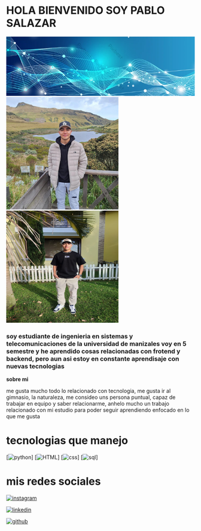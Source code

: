 # HOLA BIENVENIDO SOY PABLO SALAZAR
![Banner](img/banner.jpg)
<img src="./img/img2.jpg" alt="mi foto" width="300"><img src="./img/img1.jpg" alt="mi foto" width="300" height="299">


### soy estudiante de ingenieria en sistemas y telecomunicaciones de la universidad de manizales voy en 5 semestre y he aprendido cosas relacionadas con frotend y backend, pero aun asi estoy en constante aprendisaje con nuevas tecnologias

**sobre mi**

me gusta mucho todo lo relacionado con tecnologia, me gusta ir al gimnasio, la naturaleza, me consideo uns persona puntual, capaz de trabajar en equipo y saber relacionarme, anhelo mucho un trabajo relacionado con mi estudio para poder seguir aprendiendo enfocado en lo que me gusta 


# tecnologias que manejo
[![python](https://img.shields.io/badge/python-red?logo=python&logoColor=white)] [![HTML](https://img.shields.io/badge/HTML-green?logo=html&logoColor=white)] [![css](https://img.shields.io/badge/css-red?logo=css&logoColor=white)] [![sql](https://img.shields.io/badge/sql-blue?logo=mysql&logoColor=white)]


# mis redes sociales


[![instagram](https://img.shields.io/badge/instagram-green?logo=instagram&logoColor=white)](https://www.instagram.com/pabloslz_24/)

[![linkedin](https://img.shields.io/badge/linkedin-blue?logo=linkedin&logoColor=white)](https://www.linkedin.com/in/pablo-salazar-43227425a/)

[![github](https://img.shields.io/badge/github-gray?logo=github&logoColor=white)](https://github.com/pablo-slz)


